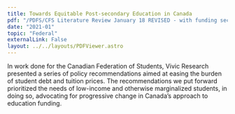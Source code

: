 ```yaml
---
title: Towards Equitable Post-secondary Education in Canada
pdf: "/PDFS/CFS Literature Review January 18 REVISED - with funding section.pdf"
date: "2021-01"
topic: "Federal"
externalLink: False
layout: ../../layouts/PDFViewer.astro
---
```


In work done for the Canadian Federation of Students, Vivic Research presented a series
of policy recommendations aimed at easing the burden of student debt and tuition prices.
The recommendations we put forward prioritized the needs of low-income and otherwise
marginalized students, in doing so, advocating for progressive change in Canada’s
approach to education funding.
